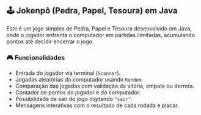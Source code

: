 ## 🕹️ Jokenpô (Pedra, Papel, Tesoura) em Java
Este é um jogo simples de Pedra, Papel e Tesoura desenvolvido em Java, onde o jogador enfrenta o computador em partidas ilimitadas, acumulando pontos até decidir encerrar o jogo.

### 🎮 Funcionalidades
- Entrada do jogador via terminal (`Scanner`).
- Jogadas aleatórias do computador usando `Random`.
- Comparação das jogadas com validação de vitória, empate ou derrota.
- Contador de pontos do jogador e do computador.
- Possibilidade de sair do jogo digitando `"sair"`.
- Mensagens interativas com o resultado de cada rodada e placar.
